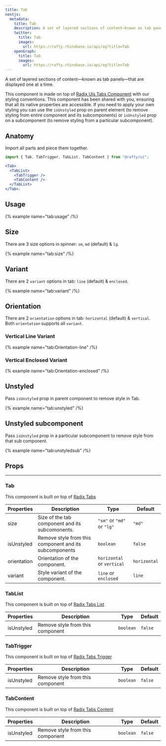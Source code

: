 ```yaml
---
title: Tab
nextjs:
  metadata:
    title: Tab
    description: A set of layered sections of content—known as tab panels—that are displayed one at a time.
    twitter:
      title: Tab
      images:
        url: https://rafty.rhinobase.io/api/og?title=Tab
    openGraph:
      title: Tab
      images:
        url: https://rafty.rhinobase.io/api/og?title=Tab
---
```


A set of layered sections of content—known as tab panels—that are displayed one at a time.

This component is made on top of [Radix UIs Tabs Component](https://www.radix-ui.com/primitives/docs/components/tabs) with our styling conventions. This component has been shared with you, ensuring that all its native properties are accessible. If you need to apply your own styling you can use the `isUnstyled` prop on parent element (to remove styling from entire component and its subcomponents) or `isUnstyled` prop on a subcomponent (to remove styling from a particular subcomponent).

## Anatomy

Import all parts and piece them together.

```jsx
import { Tab, TabTrigger, TabList, TabContent } from "@rafty/ui";

<Tab>
  <TabList>
    <TabTrigger />
    <TabContent />
  </TabList>
</Tab>;
```

## Usage

{% example name="tab:usage" /%}

## Size

There are 3 size options in spinner: `sm`, `md` (default) & `lg`.

{% example name="tab:size" /%}

## Variant

There are 2 `variant` options in tab: `line` (default) & `enclosed`.

{% example name="tab:variant" /%}

## Orientation

There are 2 `orientation` options in tab: `horizontal` (default) & `vertical`.
Both `orientation` supports all `variant`.

### Vertical Line Variant

{% example name="tab:Orientation-line" /%}

### Vertical Enclosed Variant

{% example name="tab:Orientation-enclosed" /%}

## Unstyled

Pass `isUnstyled` prop in parent component to remove style in Tab.

{% example name="tab:unstyled" /%}

## Unstyled subcomponent

Pass `isUnstyled` prop in a particular subcomponent to remove style from that sub component.

{% example name="tab:unstyledsub" /%}

## Props

---

### Tab

This component is built on top of [Radix Tabs](https://www.radix-ui.com/primitives/docs/components/tabs#root)

| Properties  | Description                                            | Type                       | Default      |
| ----------- | ------------------------------------------------------ | -------------------------- | ------------ |
| size        | Size of the tab component and its subcomonents.        | `"sm"` or `"md"` or `"lg"` | `"md"`       |
| isUnstyled  | Remove style from this component and its subcomponents | `boolean`                  | `false`      |
| orientation | Orientation of the component.                          | `horizontal` or `vertical` | `horizontal` |
| variant     | Style variant of the component.                        | `line` or `enclosed`       | `line`       |

### TabList

This component is built on top of [Radix Tabs List](https://www.radix-ui.com/primitives/docs/components/tabs#list)

| Properties | Description                      | Type      | Default |
| ---------- | -------------------------------- | --------- | ------- |
| isUnstyled | Remove style from this component | `boolean` | `false` |

### TabTrigger

This component is built on top of [Radix Tabs Trigger](https://www.radix-ui.com/primitives/docs/components/tabs#trigger)

| Properties | Description                      | Type      | Default |
| ---------- | -------------------------------- | --------- | ------- |
| isUnstyled | Remove style from this component | `boolean` | `false` |

### TabContent

This component is built on top of [Radix Tabs Content](https://www.radix-ui.com/primitives/docs/components/tabs#content)

| Properties | Description                      | Type      | Default |
| ---------- | -------------------------------- | --------- | ------- |
| isUnstyled | Remove style from this component | `boolean` | `false` |
